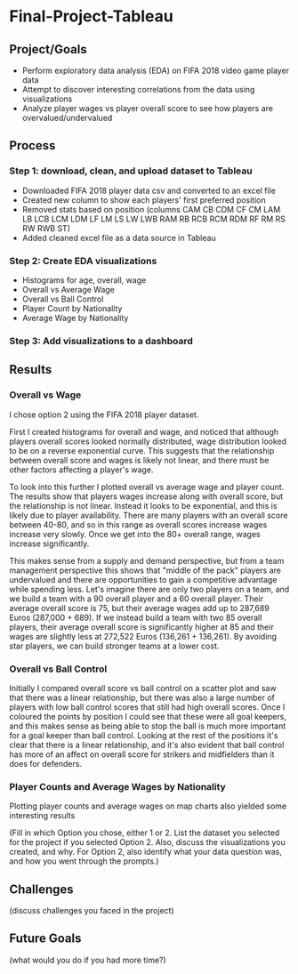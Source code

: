# Final-Project-Tableau

## Project/Goals
- Perform exploratory data analysis (EDA) on FIFA 2018 video game player data
- Attempt to discover interesting correlations from the data using visualizations
- Analyze player wages vs player overall score to see how players are overvalued/undervalued

## Process
### Step 1: download, clean, and upload dataset to Tableau
- Downloaded FIFA 2018 player data csv and converted to an excel file
- Created new column to show each players' first preferred position
- Removed stats based on position (columns CAM	CB	CDM	CF	CM	LAM	LB	LCB	LCM	LDM	LF	LM	LS	LW	LWB	RAM	RB	RCB	RCM	RDM	RF	RM	RS	RW	RWB	ST)
- Added cleaned excel file as a data source in Tableau

### Step 2: Create EDA visualizations
- Histograms for age, overall, wage
- Overall vs Average Wage
- Overall vs Ball Control
- Player Count by Nationality
- Average Wage by Nationality

### Step 3: Add visualizations to a dashboard

## Results

### Overall vs Wage
I chose option 2 using the FIFA 2018 player dataset.  

First I created histograms for overall and wage, and noticed that although players overall scores looked normally distributed, wage distribution looked to be on a reverse exponential curve.  This suggests that the relationship between overall score and wages is likely not linear, and there must be other factors affecting a player's wage.  

To look into this further I plotted overall vs average wage and player count.  The results show that players wages increase along with overall score, but the relationship is not linear.  Instead it looks to be exponential, and this is likely due to player availability.  There are many players with an overall score between 40-80, and so in this range as overall scores increase wages increase very slowly.  Once we get into the 80+ overall range, wages increase significantly.

This makes sense from a supply and demand perspective, but from a team management perspective this shows that "middle of the pack" players are undervalued and there are opportunities to gain a competitive advantage while spending less.  Let's imagine there are only two players on a team, and we build a team with a 90 overall player and a 60 overall player.  Their average overall score is 75, but their average wages add up to 287,689 Euros (287,000 + 689).  If we instead build a team with two 85 overall players, their average overall score is significantly higher at 85 and their wages are slightly less at 272,522 Euros (136,261 + 136,261).  By avoiding star players, we can build stronger teams at a lower cost.

### Overall vs Ball Control
Initially I compared overall score vs ball control on a scatter plot and saw that there was a linear relationship, but there was also a large number of players with low ball control scores that still had high overall scores.  Once I coloured the points by position I could see that these were all goal keepers, and this makes sense as being able to stop the ball is much more important for a goal keeper than ball control.  Looking at the rest of the positions it's clear that there is a linear relationship, and it's also evident that ball control has more of an affect on overall score for strikers and midfielders than it does for defenders.  

### Player Counts and Average Wages by Nationality
Plotting player counts and average wages on map charts also yielded some interesting results

(Fill in which Option you chose, either 1 or 2. List the dataset you selected for the project if you selected Option 2. Also, discuss the visualizations you created, and why. For Option 2, also identify what your data question was, and how you went through the prompts.)

## Challenges 
(discuss challenges you faced in the project)

## Future Goals
(what would you do if you had more time?)
